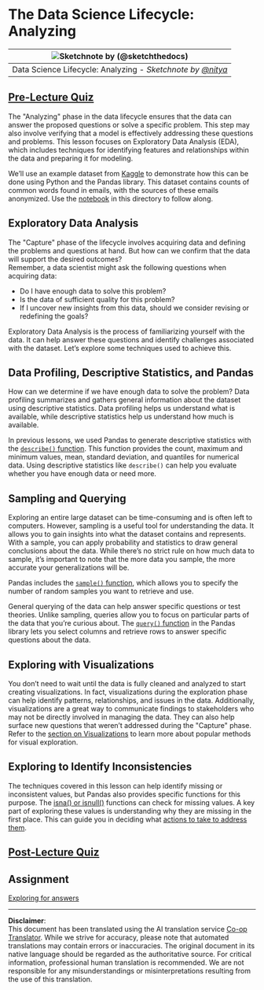 <!--
CO_OP_TRANSLATOR_METADATA:
{
  "original_hash": "661dad02c3ac239644d34c1eb51e76f8",
  "translation_date": "2025-09-06T20:09:59+00:00",
  "source_file": "4-Data-Science-Lifecycle/15-analyzing/README.md",
  "language_code": "en"
}
-->
# The Data Science Lifecycle: Analyzing

|![ Sketchnote by [(@sketchthedocs)](https://sketchthedocs.dev) ](../../sketchnotes/15-Analyzing.png)|
|:---:|
| Data Science Lifecycle: Analyzing - _Sketchnote by [@nitya](https://twitter.com/nitya)_ |

## [Pre-Lecture Quiz](https://ff-quizzes.netlify.app/en/ds/quiz/28)

The "Analyzing" phase in the data lifecycle ensures that the data can answer the proposed questions or solve a specific problem. This step may also involve verifying that a model is effectively addressing these questions and problems. This lesson focuses on Exploratory Data Analysis (EDA), which includes techniques for identifying features and relationships within the data and preparing it for modeling.

We’ll use an example dataset from [Kaggle](https://www.kaggle.com/balaka18/email-spam-classification-dataset-csv/version/1) to demonstrate how this can be done using Python and the Pandas library. This dataset contains counts of common words found in emails, with the sources of these emails anonymized. Use the [notebook](notebook.ipynb) in this directory to follow along.

## Exploratory Data Analysis

The "Capture" phase of the lifecycle involves acquiring data and defining the problems and questions at hand. But how can we confirm that the data will support the desired outcomes?  
Remember, a data scientist might ask the following questions when acquiring data:
-   Do I have enough data to solve this problem?
-   Is the data of sufficient quality for this problem?
-   If I uncover new insights from this data, should we consider revising or redefining the goals?

Exploratory Data Analysis is the process of familiarizing yourself with the data. It can help answer these questions and identify challenges associated with the dataset. Let’s explore some techniques used to achieve this.

## Data Profiling, Descriptive Statistics, and Pandas

How can we determine if we have enough data to solve the problem? Data profiling summarizes and gathers general information about the dataset using descriptive statistics. Data profiling helps us understand what is available, while descriptive statistics help us understand how much is available.

In previous lessons, we used Pandas to generate descriptive statistics with the [`describe()` function](https://pandas.pydata.org/pandas-docs/stable/reference/api/pandas.DataFrame.describe.html). This function provides the count, maximum and minimum values, mean, standard deviation, and quantiles for numerical data. Using descriptive statistics like `describe()` can help you evaluate whether you have enough data or need more.

## Sampling and Querying

Exploring an entire large dataset can be time-consuming and is often left to computers. However, sampling is a useful tool for understanding the data. It allows you to gain insights into what the dataset contains and represents. With a sample, you can apply probability and statistics to draw general conclusions about the data. While there’s no strict rule on how much data to sample, it’s important to note that the more data you sample, the more accurate your generalizations will be.

Pandas includes the [`sample()` function](https://pandas.pydata.org/pandas-docs/stable/reference/api/pandas.DataFrame.sample.html), which allows you to specify the number of random samples you want to retrieve and use.

General querying of the data can help answer specific questions or test theories. Unlike sampling, queries allow you to focus on particular parts of the data that you’re curious about. The [`query()` function](https://pandas.pydata.org/pandas-docs/stable/reference/api/pandas.DataFrame.query.html) in the Pandas library lets you select columns and retrieve rows to answer specific questions about the data.

## Exploring with Visualizations

You don’t need to wait until the data is fully cleaned and analyzed to start creating visualizations. In fact, visualizations during the exploration phase can help identify patterns, relationships, and issues in the data. Additionally, visualizations are a great way to communicate findings to stakeholders who may not be directly involved in managing the data. They can also help surface new questions that weren’t addressed during the "Capture" phase. Refer to the [section on Visualizations](../../../../../../../../../3-Data-Visualization) to learn more about popular methods for visual exploration.

## Exploring to Identify Inconsistencies

The techniques covered in this lesson can help identify missing or inconsistent values, but Pandas also provides specific functions for this purpose. The [isna() or isnull()](https://pandas.pydata.org/pandas-docs/stable/reference/api/pandas.isna.html) functions can check for missing values. A key part of exploring these values is understanding why they are missing in the first place. This can guide you in deciding what [actions to take to address them](/2-Working-With-Data/08-data-preparation/notebook.ipynb).

## [Post-Lecture Quiz](https://ff-quizzes.netlify.app/en/ds/quiz/29)

## Assignment

[Exploring for answers](assignment.md)

---

**Disclaimer**:  
This document has been translated using the AI translation service [Co-op Translator](https://github.com/Azure/co-op-translator). While we strive for accuracy, please note that automated translations may contain errors or inaccuracies. The original document in its native language should be regarded as the authoritative source. For critical information, professional human translation is recommended. We are not responsible for any misunderstandings or misinterpretations resulting from the use of this translation.